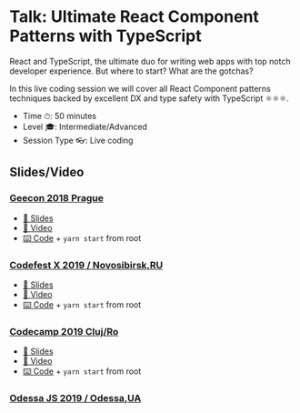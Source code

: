 # Talk: Ultimate React Component Patterns with TypeScript

React and TypeScript, the ultimate duo for writing web apps with top notch developer experience. But where to start? What are the gotchas?

In this live coding session we will cover all React Component patterns techniques backed by excellent DX and type safety with TypeScript ⚛⚛⚛.

- Time ⏱: 50 minutes
- Level 🎓: Intermediate/Advanced
- Session Type 👓: Live coding

## Slides/Video

### [Geecon 2018 Prague](https://2018.geecon.cz/schedule-day2/)

- [📄 Slides](https://speakerdeck.com/martin_hotell/ultimate-react-component-patterns-with-typescript)
- [🎥 Video](https://www.youtube.com/watch?v=_PBQ3if6Fmg&index=9&list=PLc3XlS7BqcAE0Hs37Omw4D-Z0xhBspnGB&t=0s)
- [⌨️ Code](./src/finish) + `yarn start` from root


### [Codefest X 2019 / Novosibirsk,RU](https://2018.geecon.cz/schedule-day2/)

- [📄 Slides](https://speakerdeck.com/martin_hotell/ultimate-react-component-patterns-with-typescript)
- [🎥 Video](https://www.youtube.com/watch?v=_PBQ3if6Fmg&index=9&list=PLc3XlS7BqcAE0Hs37Omw4D-Z0xhBspnGB&t=0s)
- [⌨️ Code](./src/finish) + `yarn start` from root

### [Codecamp 2019 Cluj/Ro](https://2018.geecon.cz/schedule-day2/)

- [📄 Slides](https://speakerdeck.com/martin_hotell/ultimate-react-component-patterns-with-typescript)
- [🎥 Video](https://www.youtube.com/watch?v=_PBQ3if6Fmg&index=9&list=PLc3XlS7BqcAE0Hs37Omw4D-Z0xhBspnGB&t=0s)
- [⌨️ Code](./src/finish) + `yarn start` from root

### [Odessa JS 2019 / Odessa,UA](https://2018.geecon.cz/schedule-day2/)
